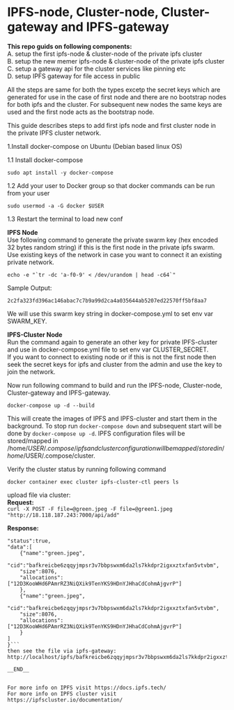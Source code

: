 # IPFS-node, Cluster-node, Cluster-gateway and IPFS-gateway 
__This repo guids on following components:__  
A. setup the first ipfs-node & cluster-node of the private ipfs cluster  
B. setup the new memer ipfs-node & cluster-node of the private ipfs cluster  
C. setup a gateway api for the cluster services like pinning etc  
D. setup IPFS gateway for file access in public   

All the steps are same for both the types excetp the secret keys which are generated for use in the case of first node and there are no bootstrap nodes for both ipfs and the cluster. For subsequent new nodes the same keys are used and the first node acts as the bootstrap node.  

This guide describes steps to add first ipfs node and first cluster node in the private IPFS cluster network.  

1.Install docker-compose on Ubuntu (Debian based linux OS)  

1.1 Install docker-compose  
```
sudo apt install -y docker-compose
```
1.2 Add your user to Docker group so that docker commands can be run from your user  
```
sudo usermod -a -G docker $USER
```
1.3 Restart the terminal to load new conf  


__IPFS Node__  
Use following command to generate the private swarm key (hex encoded 32 bytes random string) if this is the first node in the private ipfs swarm. Use existing keys of the network in case you want to connect it an  existing private network.  
```
echo -e "`tr -dc 'a-f0-9' < /dev/urandom | head -c64`"
```
Sample Output:  
```
2c2fa323fd396ac146abac7c7b9a99d2ca4a035644ab5207ed22570ff5bf8aa7
``` 
We will use this swarm key string in docker-compose.yml to set env var SWARM_KEY.  

__IPFS-Cluster Node__  
Run the command again to generate an other key for private IPFS-cluster and use in docker-compose.yml file to set env var  CLUSTER_SECRET.  
If you want to connect to existing node or if this is not the first node then seek the secret keys for ipfs and cluster from the admin and  use the key to join the network.   

Now run following command to build and run the IPFS-node, Cluster-node, Cluster-gateway and  IPFS-gateway.  
```
docker-compose up -d --build
```
This will create the images of IPFS and IPFS-cluster and start them in the background. To stop run ```docker-compose down``` and subsequent start will be done by ``` docker-compose up -d ```. IPFS configuration files will be stored/mapped in /home/$USER/.compose/ipfs and cluster configuration will be mapped/stored in /home/$USER/.compose/cluster.

Verify the cluster status by running following command  
```
docker container exec cluster ipfs-cluster-ctl peers ls
```
upload file via cluster:  
__Request:__  
```curl -X POST -F file=@green.jpeg -F file=@green1.jpeg "http://18.118.187.243:7000/api/add"```

__Response:__  
```{
"status":true,
"data":[
    {"name":"green.jpeg",
    "cid":"bafkreicbe6zqqyjmpsr3v7bbpswxm6da2ls7kkdpr2igxxztxfan5vtvbm",
    "size":8076,
    "allocations":["12D3KooWHd6PAmrRZ3NiQXik9TenYKS9HDnYJHhaCdCohmAjgvrP"]
    },
    {"name":"green.jpeg",
    "cid":"bafkreicbe6zqqyjmpsr3v7bbpswxm6da2ls7kkdpr2igxxztxfan5vtvbm",
    "size":8076,
    "allocations":["12D3KooWHd6PAmrRZ3NiQXik9TenYKS9HDnYJHhaCdCohmAjgvrP"]
    }
]
}```
then see the file via ipfs-gateway:  
http://localhost/ipfs/bafkreicbe6zqqyjmpsr3v7bbpswxm6da2ls7kkdpr2igxxztxfan5vtvbm  

__END__  


For more info on IPFS visit https://docs.ipfs.tech/  
For more info on IPFS cluster visit https://ipfscluster.io/documentation/

